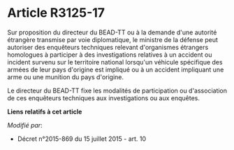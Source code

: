 # Article R3125-17

Sur proposition du directeur du BEAD-TT ou à la demande d'une autorité étrangère transmise par voie diplomatique, le ministre
de la défense peut autoriser des enquêteurs techniques relevant d'organismes étrangers homologues à participer à des
investigations relatives à un accident ou incident survenu sur le territoire national lorsqu'un véhicule spécifique des
armées de leur pays d'origine est impliqué ou à un accident impliquant une arme ou une munition du pays d'origine. 

Le directeur du BEAD-TT fixe les modalités de participation ou d'association de ces enquêteurs techniques aux investigations
ou aux enquêtes.

**Liens relatifs à cet article**

_Modifié par_:

  - Décret n°2015-869 du 15 juillet 2015 - art. 10
